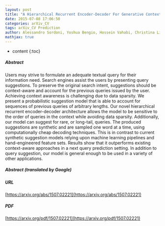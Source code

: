 ```yaml
---
layout: post
title: "A Hierarchical Recurrent Encoder-Decoder For Generative Context-Aware Query Suggestion"
date: 2015-07-08 17:06:50
categories: arXiv_CV
tags: arXiv_CV Prediction
author: Alessandro Sordoni, Yoshua Bengio, Hossein Vahabi, Christina Lioma, Jakob G. Simonsen, Jian-Yun Nie
mathjax: true
---
```


* content
{:toc}

##### Abstract
Users may strive to formulate an adequate textual query for their information need. Search engines assist the users by presenting query suggestions. To preserve the original search intent, suggestions should be context-aware and account for the previous queries issued by the user. Achieving context awareness is challenging due to data sparsity. We present a probabilistic suggestion model that is able to account for sequences of previous queries of arbitrary lengths. Our novel hierarchical recurrent encoder-decoder architecture allows the model to be sensitive to the order of queries in the context while avoiding data sparsity. Additionally, our model can suggest for rare, or long-tail, queries. The produced suggestions are synthetic and are sampled one word at a time, using computationally cheap decoding techniques. This is in contrast to current synthetic suggestion models relying upon machine learning pipelines and hand-engineered feature sets. Results show that it outperforms existing context-aware approaches in a next query prediction setting. In addition to query suggestion, our model is general enough to be used in a variety of other applications.

##### Abstract (translated by Google)


##### URL
[https://arxiv.org/abs/1507.02221](https://arxiv.org/abs/1507.02221)

##### PDF
[https://arxiv.org/pdf/1507.02221](https://arxiv.org/pdf/1507.02221)


